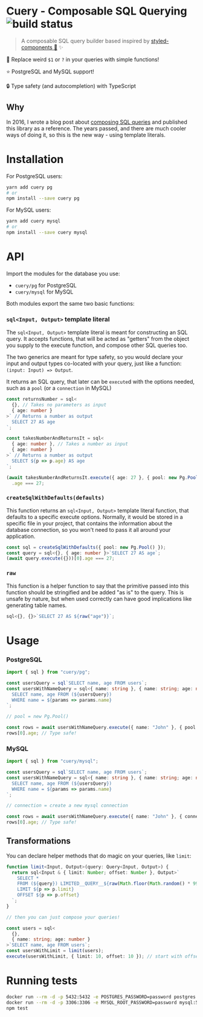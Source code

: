 # Cuery - Composable SQL Querying ![build status](https://travis-ci.org/Schniz/cuery.svg?branch=master)

> A composable SQL query builder based inspired by
> [styled-components :nail_care:](https://styled-components.com) :sparkles:

:dancer: Replace weird `$1` or `?` in your queries with simple functions!

:star: PostgreSQL and MySQL support!

:lock: Type safety (and autocompletion) with TypeScript

## Why

In 2016, I wrote a blog post about
[composing SQL queries](https://medium.com/@galstar/composable-sql-in-javascript-db51d9cae017)
and published this library as a reference. The years passed, and there are much
cooler ways of doing it, so this is the new way - using template literals.

# Installation

For PostgreSQL users:

```bash
yarn add cuery pg
# or
npm install --save cuery pg
```

For MySQL users:

```bash
yarn add cuery mysql
# or
npm install --save cuery mysql
```

# API

Import the modules for the database you use:

- `cuery/pg` for PostgreSQL
- `cuery/mysql` for MySQL

Both modules export the same two basic functions:

### `sql<Input, Output>` template literal

The `sql<Input, Output>` template literal is meant for constructing an SQL query. It accepts functions, that will be acted as "getters" from the object you supply to the execute function, and compose other SQL queries too.

The two generics are meant for type safety, so you would declare your input and output types co-located with your query, just like a function: `(input: Input) => Output`.

It returns an SQL query, that later can be `execute`d with the options needed, such as a `pool` (or a `connection` in MySQL)

```ts
const returnsNumber = sql<
  {}, // Takes no parameters as input
  { age: number }
>` // Returns a number as output
  SELECT 27 AS age
`;

const takesNumberAndReturnsIt = sql<
  { age: number }, // Takes a number as input
  { age: number }
>` // Returns a number as output
  SELECT ${p => p.age} AS age
`;

(await takesNumberAndReturnsIt.execute({ age: 27 }, { pool: new Pg.Pool() }))[0]
  .age === 27;
```

### `createSqlWithDefaults(defaults)`

This function returns an `sql<Input, Output>` template literal function, that defaults to a specific execute options.
Normally, it would be stored in a specific file in your project, that contains the information about the database connection, so you won't need to pass it all around your application.

```ts
const sql = createSqlWithDefaults({ pool: new Pg.Pool() });
const query = sql<{}, { age: number }>`SELECT 27 AS age`;
(await query.execute({}))[0].age === 27;
```

### `raw`

This function is a helper function to say that the primitive passed into this function should be stringified and be added "as is" to the query. This is unsafe by nature, but when used correctly can have good implications like generating table names.

```ts
sql<{}, {}>`SELECT 27 AS ${raw("age")}`;
```

# Usage

### PostgreSQL

```ts
import { sql } from "cuery/pg";

const usersQuery = sql`SELECT name, age FROM users`;
const usersWithNameQuery = sql<{ name: string }, { name: string; age: number }>`
  SELECT name, age FROM (${usersQuery})
  WHERE name = ${params => params.name}
`;

// pool = new Pg.Pool()

const rows = await usersWithNameQuery.execute({ name: "John" }, { pool });
rows[0].age; // Type safe!
```

### MySQL

```ts
import { sql } from "cuery/mysql";

const usersQuery = sql`SELECT name, age FROM users`;
const usersWithNameQuery = sql<{ name: string }, { name: string; age: number }>`
  SELECT name, age FROM (${usersQuery})
  WHERE name = ${params => params.name}
`;

// connection = create a new mysql connection

const rows = await usersWithNameQuery.execute({ name: "John" }, { connection });
rows[0].age; // Type safe!
```

## Transformations

You can declare helper methods that do magic on your queries, like `limit`:

```ts
function limit<Input, Output>(query: Query<Input, Output>) {
  return sql<Input & { limit: Number; offset: Number }, Output>`
    SELECT *
    FROM (${query}) LIMITED__QUERY__${raw(Math.floor(Math.random() * 99999))}
    LIMIT ${p => p.limit}
    OFFSET ${p => p.offset}
  `;
}

// then you can just compose your queries!

const users = sql<
  {},
  { name: string; age: number }
>`SELECT name, age FROM users`;
const usersWithLimit = limit(users);
execute(usersWithLimit, { limit: 10, offset: 10 }); // start with offset of 10, then take 10 records.
```

# Running tests

```bash
docker run --rm -d -p 5432:5432 -e POSTGRES_PASSWORD=password postgres:10
docker run --rm -d -p 3306:3306 -e MYSQL_ROOT_PASSWORD=password mysql:5.7
npm test
```